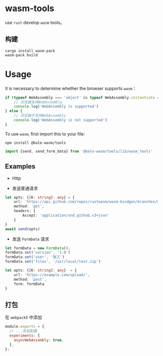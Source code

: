 # wasm-tools

use `rust` develop `wasm` tools。

## 构建

```shell
cargo install wasm-pack
wasm-pack build
```

# Usage
It is necessary to determine whether the browser supports `wasm`：

```ts
if (typeof WebAssembly === 'object' && typeof WebAssembly.instantiate === 'function') {
    // 浏览器支持WebAssembly
    console.log('WebAssembly is supported')
} else {
    // 浏览器不支持WebAssembly
    console.log('WebAssembly is not supported')
}
```

To use `wasm`, first import this to your file:

```shell
npm install @bale-wasm/tools
```

```ts
import {send, send_form_data} from '@bale-wasm/tools/lib/wasm_tools'
```

## Examples

* Http
- 发送普通请求

```ts
let opts: {[K: string]: any} = {
    url: 'https://api.github.com/repos/rustwasm/wasm-bindgen/branches/master',
    method: 'get',
    headers: {
        Accept: 'application/vnd.github.v3+json'
    }
}
await send(opts)
```

- 发送 `FormData` 请求

```ts
let formData = new FormData();
formData.set('version', '1.0')
formData.set('user', '张三')
formData.set('files', '/usr/local/test.zip')

let opts: {[K: string]: any}  = {
    url: 'https://example.com/upload/',
    method: 'post',
    form: formData
}
```

## 打包
在 `webpack5` 中添加

```js
module.exports = {
  // ...其他配置
  experiments: {
    asyncWebAssembly: true,
  },
};
```
